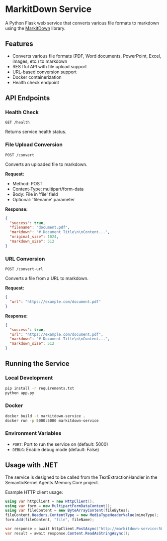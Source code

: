 # MarkitDown Service

A Python Flask web service that converts various file formats to markdown using the [MarkitDown](https://github.com/microsoft/markitdown) library.

## Features

- Converts various file formats (PDF, Word documents, PowerPoint, Excel, images, etc.) to markdown
- RESTful API with file upload support
- URL-based conversion support
- Docker containerization
- Health check endpoint

## API Endpoints

### Health Check
```
GET /health
```
Returns service health status.

### File Upload Conversion
```
POST /convert
```
Converts an uploaded file to markdown.

**Request:**
- Method: POST
- Content-Type: multipart/form-data
- Body: File in 'file' field
- Optional: 'filename' parameter

**Response:**
```json
{
  "success": true,
  "filename": "document.pdf",
  "markdown": "# Document Title\n\nContent...",
  "original_size": 1024,
  "markdown_size": 512
}
```

### URL Conversion
```
POST /convert-url
```
Converts a file from a URL to markdown.

**Request:**
```json
{
  "url": "https://example.com/document.pdf"
}
```

**Response:**
```json
{
  "success": true,
  "url": "https://example.com/document.pdf",
  "markdown": "# Document Title\n\nContent...",
  "markdown_size": 512
}
```

## Running the Service

### Local Development
```bash
pip install -r requirements.txt
python app.py
```

### Docker
```bash
docker build -t markitdown-service .
docker run -p 5000:5000 markitdown-service
```

### Environment Variables
- `PORT`: Port to run the service on (default: 5000)
- `DEBUG`: Enable debug mode (default: False)

## Usage with .NET

The service is designed to be called from the TextExtractionHandler in the SemanticKernel.Agents.Memory.Core project.

Example HTTP client usage:
```csharp
using var httpClient = new HttpClient();
using var form = new MultipartFormDataContent();
using var fileContent = new ByteArrayContent(fileBytes);
fileContent.Headers.ContentType = new MediaTypeHeaderValue(mimeType);
form.Add(fileContent, "file", fileName);

var response = await httpClient.PostAsync("http://markitdown-service:5000/convert", form);
var result = await response.Content.ReadAsStringAsync();
```
